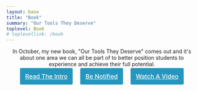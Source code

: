 ```yaml
---
layout: base
title: "Book"
summary: "Our Tools They Deserve"
toplevel: Book
# toplevellink: /book
---
```

<style type="text/css">
 .book_btn {
background-color: #2596be;
border-radius: 3px;
cursor: pointer;
border: none;
color: #fff;
padding: 12px 14px;
font-family: -apple-system, BlinkMacSystemFont, "Segoe UI", "Roboto", "Oxygen", "Ubuntu", "Cantarell", "Fira Sans", "Droid Sans", "Helvetica Neue", sans-serif;
font-weight: 500;
font-size: 16px;

    }
    .book_btn:hover {
background-color: #1C6D36;
    }
</style>
<center>
<p>In October, my new book, "Our Tools They Deserve" comes out and it's about one area we can all be part of to better position students to experience and achieve their full potential.</p>

<a href="https://tinyurl.com/Our-Tools-They-Deserve-Intro" class="book_btn scrollto">Read The Intro</a> &nbsp;&nbsp;&nbsp;
<a href="https://tinyurl.com/OTTD-Signup" class="book_btn scrollto">Be Notified</a> &nbsp;&nbsp;&nbsp;
<a href="https://youtu.be/CKJW-tvN5gs" class="book_btn scrollto">Watch A Video</a>
</center>

